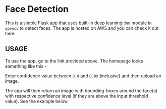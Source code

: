 # Face Detection

This is a simple Flask app that uses built-in deep learning `dnn` module in `opencv` to detect faces. The app is hosted on AWS and you can check it out here.

## USAGE

To use the app, go to the link provided above. The homepage looks something like this - 

Enter confidence value between `0.0` and `0.99` (inclusive) and then upload an image.

The app will then return an image with bounding-boxes around the face(s) with respective confidence level (if they are above the input threshold value). See the example below